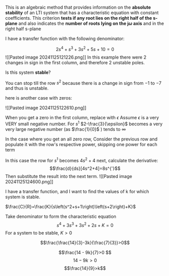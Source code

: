 This is an algebraic method that provides information on the **absolute stability** of an LTI system that has a characteristic equation with constant coefficients. This criterion **tests if any root lies on the right half of the s-plane** and also indicates the **number of roots lying on the j$\omega$ axis** and in the right half s-plane

I have a transfer function with the following denominator:

$$2s^4+s^3+3s^2+5s+10=0$$
![[Pasted image 20241125121226.png]]
In this example there were 2 changes in sign in the first column, and therefore 2 unstable poles. 



Is this system **stable**?

You can stop till the row $s^2$ because there is a change in sign from $-1$ to $-7$ and thus is unstable.

here is another case with zeros:

![[Pasted image 20241125122610.png]]

When you get a zero in the first column, replace with $\epsilon$
Assume $\epsilon$ is a very VERY small negative number. For $s^1$ $2-\frac{3}{\epsilon}$ becomes a very very large negative number (as $\frac{1}{0}$ ) tends to $\infty$ 

In the case where you get an all zero row, Consider the previous row and populate it with the row's respective power, skipping one power for each term

In this case the row for $s^1$ becomes $4s^2 + 4$ 
next, calculate the derivative:
$$\frac{d}{ds}[4s^2+4]=8s^{'}$$ Then substitute the result into the next term.
![[Pasted image 20241125124600.png]]


I have a transfer function, and I want to find the values of k for which system is stable.

$\frac{C}{R}=\frac{K}{s\left(s^2+s+1\right)\left(s+2\right)+K}$

Take denominator to form the characteristic equation
$$s^4+3s^3+3s^2+2s+K =0$$
For a system to be stable, $K> 0$ 

 $$\frac{\frac{14}{3}-3k}{\frac{7}{3}}>0$$
 
 $$\frac{14 - 9k}{7}>0 $$
 $$14-9k>0 $$
 $$\frac{14}{9}>k$$
 